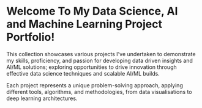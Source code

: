 # Welcome To My Data Science, AI and Machine Learning Project Portfolio!


This collection showcases various projects I've undertaken to demonstrate my skills, proficiency, and passion for developing data driven insights and AI/ML solutions; exploring opportunities to drive innovation through effective data science techniques and scalable AI/ML builds. 

Each project represents a unique problem-solving approach, applying different tools, algorithms, and methodologies, from data visualisations to deep learning architectures.
